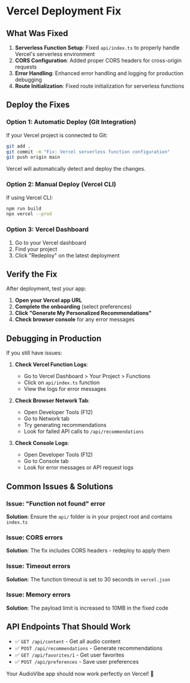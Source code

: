 # Vercel Deployment Fix

## What Was Fixed

1. **Serverless Function Setup**: Fixed `api/index.ts` to properly handle Vercel's serverless environment
2. **CORS Configuration**: Added proper CORS headers for cross-origin requests
3. **Error Handling**: Enhanced error handling and logging for production debugging
4. **Route Initialization**: Fixed route initialization for serverless functions

## Deploy the Fixes

### Option 1: Automatic Deploy (Git Integration)
If your Vercel project is connected to Git:
```bash
git add .
git commit -m "Fix: Vercel serverless function configuration"
git push origin main
```
Vercel will automatically detect and deploy the changes.

### Option 2: Manual Deploy (Vercel CLI)
If using Vercel CLI:
```bash
npm run build
npx vercel --prod
```

### Option 3: Vercel Dashboard
1. Go to your Vercel dashboard
2. Find your project
3. Click "Redeploy" on the latest deployment

## Verify the Fix

After deployment, test your app:

1. **Open your Vercel app URL**
2. **Complete the onboarding** (select preferences)
3. **Click "Generate My Personalized Recommendations"**
4. **Check browser console** for any error messages

## Debugging in Production

If you still have issues:

1. **Check Vercel Function Logs**:
   - Go to Vercel Dashboard > Your Project > Functions
   - Click on `api/index.ts` function
   - View the logs for error messages

2. **Check Browser Network Tab**:
   - Open Developer Tools (F12)
   - Go to Network tab
   - Try generating recommendations
   - Look for failed API calls to `/api/recommendations`

3. **Check Console Logs**:
   - Open Developer Tools (F12)
   - Go to Console tab
   - Look for error messages or API request logs

## Common Issues & Solutions

### Issue: "Function not found" error
**Solution**: Ensure the `api/` folder is in your project root and contains `index.ts`

### Issue: CORS errors
**Solution**: The fix includes CORS headers - redeploy to apply them

### Issue: Timeout errors
**Solution**: The function timeout is set to 30 seconds in `vercel.json`

### Issue: Memory errors
**Solution**: The payload limit is increased to 10MB in the fixed code

## API Endpoints That Should Work

- ✅ `GET /api/content` - Get all audio content
- ✅ `POST /api/recommendations` - Generate recommendations
- ✅ `GET /api/favorites/1` - Get user favorites
- ✅ `POST /api/preferences` - Save user preferences

Your AudioVibe app should now work perfectly on Vercel! 🚀 